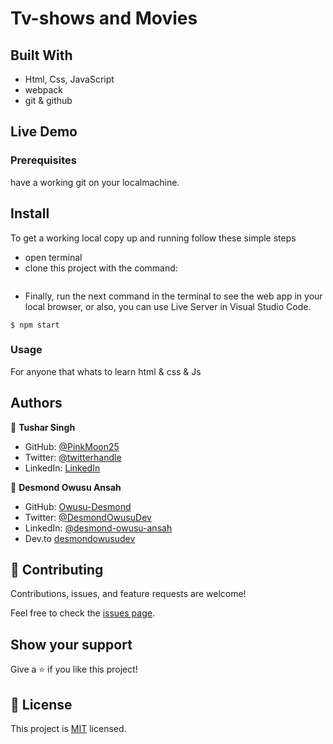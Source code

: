 # Tv-shows and Movies


## Built With

- Html, Css, JavaScript
- webpack
- git & github

## Live Demo



### Prerequisites

have a working git on your localmachine.

## Install

To get a working local copy up and running follow these simple steps
- open terminal
- clone this project with the command:

```

```
- Finally, run the next command in the terminal to see the web app in your local browser, or also, you can use Live Server in Visual Studio Code.
```
$ npm start
```
### Usage
For anyone that whats to learn html & css & Js


## Authors

👤 **Tushar Singh**

- GitHub: [@PinkMoon25](https://github.com/PinkMoon25/)
- Twitter: [@twitterhandle](https://twitter.com/TusharS90674484)
- LinkedIn: [LinkedIn](https://www.linkedin.com/in/tushar-singh-6b063a14b/)

👤 **Desmond Owusu Ansah**

- GitHub: [Owusu-Desmond](https://github.com/Owusu-Desmond)
- Twitter: [@DesmondOwusuDev](https://twitter.com/DesmondOwusuDev)
- LinkedIn: [@desmond-owusu-ansah](https://www.linkedin.com/in/desmond-owusu-ansah-09274a223/)
- Dev.to [desmondowusudev](https://dev.to/desmondowusudev) 
## 🤝 Contributing

Contributions, issues, and feature requests are welcome!

Feel free to check the [issues page](../../issues/).

## Show your support

Give a ⭐️ if you like this project!

## 📝 License

This project is [MIT](./LICENSE) licensed.
